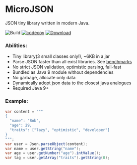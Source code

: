 # MicroJSON

JSON tiny library written in modern Java.

![Build](https://github.com/AlmazKo/microjson/workflows/Build/badge.svg)
[![codecov](https://codecov.io/gh/AlmazKo/microjson/branch/master/graph/badge.svg)](https://codecov.io/gh/AlmazKo/microjson)
[ ![Download](https://api.bintray.com/packages/almazko/micro/microjson/images/download.svg) ](https://bintray.com/almazko/micro/microjson/_latestVersion)

### Abilities:
- Tiny library(3 small classes only!), ~6KB in a jar
- Parse JSON faster than all exist libraries. See [benchmarks](https://github.com/AlmazKo/microjson/wiki/Compare-performance-of-JSON-parsers)
- No strict JSON validation, optimistic parsing, fail-fast 
- Bundled as Java 9 module without dependencies
- No garbage, allocate only data
- Dynamically adopt json data to the closest java analogues
- Required Java 9+


### Example:

```java
var content = """
{ 
  "name": "Bob",
  "age": 29,
  "traits": ["lazy", "optimistic", "developer"] 
}
""";
var user = Json.parseObject(content);
var name = user.getString("name");
var age = user.getNumber("age").intValue();
var tag = user.getArray("traits").getString(0);
```
